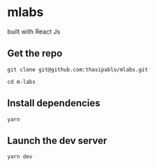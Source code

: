 # mlabs

built with React Js

## Get the repo
```
git clone git@github.com:thasipablo/mlabs.git
```
```
cd m-labs
```
## Install dependencies
```
yarn
```

## Launch the dev server
```
yarn dev
```
